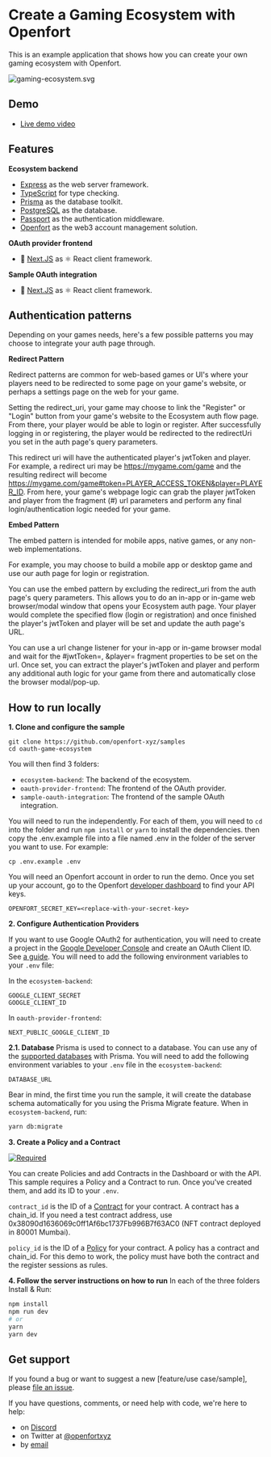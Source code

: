 # Create a Gaming Ecosystem with Openfort

This is an example application that shows how you can create your own gaming ecosystem with Openfort.

![gaming-ecosystem.svg](https://blog-cms.openfort.xyz/uploads/gaming_ecosystem_diagram_64758d2d96.svg)


## Demo
- [Live demo video]()




## Features

**Ecosystem backend**
- [Express](https://expressjs.com/) as the web server framework.
- [TypeScript](https://www.typescriptlang.org/) for type checking.
- [Prisma](https://www.prisma.io/) as the database toolkit.
- [PostgreSQL](https://www.postgresql.org/) as the database.
- [Passport](https://www.passportjs.org/) as the authentication middleware.
- [Openfort](https://www.openfort.xyz/) as the web3 account management solution.

**OAuth provider frontend**
- 🍨 [Next.JS](https://nextjs.org/) as ⚛️ React client framework.


**Sample OAuth integration**
- 🍨 [Next.JS](https://nextjs.org/) as ⚛️ React client framework.

## Authentication patterns

Depending on your games needs, here's a few possible patterns you may choose to integrate your auth page through.

**Redirect Pattern**

Redirect patterns are common for web-based games or UI's where your players need to be redirected to some page on your game's website, or perhaps a settings page on the web for your game.

Setting the redirect_uri, your game may choose to link the "Register" or "Login" button from your game's website to the Ecosystem auth flow page. From there, your player would be able to login or register. After successfully logging in or registering, the player would be redirected to the redirectUri you set in the auth page's query parameters.

This redirect uri will have the authenticated player's jwtToken and player. For example, a redirect uri may be https://mygame.com/game and the resulting redirect will become https://mygame.com/game#token=PLAYER_ACCESS_TOKEN&player=PLAYER_ID. From here, your game's webpage logic can grab the player jwtToken and player from the fragment (#) url parameters and perform any final login/authentication logic needed for your game.

**Embed Pattern**

The embed pattern is intended for mobile apps, native games, or any non-web implementations.

For example, you may choose to build a mobile app or desktop game and use our auth page for login or registration.

You can use the embed pattern by excluding the redirect_uri from the auth page's query parameters. This allows you to do an in-app or in-game web browser/modal window that opens your Ecosystem auth page. Your player would complete the specified flow (login or registration) and once finished the player's jwtToken and player will be set and update the auth page's URL.

You can use a url change listener for your in-app or in-game browser modal and wait for the #jwtToken=, &player= fragment properties to be set on the url. Once set, you can extract the player's jwtToken and player and perform any additional auth logic for your game from there and automatically close the browser modal/pop-up.

## How to run locally

**1. Clone and configure the sample**

```
git clone https://github.com/openfort-xyz/samples
cd oauth-game-ecosystem
```

You will then find 3 folders:
- `ecosystem-backend`: The backend of the ecosystem.
- `oauth-provider-frontend`: The frontend of the OAuth provider.
- `sample-oauth-integration`: The frontend of the sample OAuth integration.

You will need to run the independently.
For each of them, you will need to `cd` into the folder and run `npm install` or `yarn` to install the dependencies. then copy the .env.example file into a file named .env in the folder of the server you want to use. For example:

```
cp .env.example .env
```

You will need an Openfort account in order to run the demo. Once you set up your account, go to the Openfort [developer dashboard](https://dashboard.openfort.xyz/apikeys) to find your API keys.

```
OPENFORT_SECRET_KEY=<replace-with-your-secret-key>
```

**2. Configure Authentication Providers**

If you want to use Google OAuth2 for authentication, you will need to create a project in the [Google Developer Console](https://console.developers.google.com/) and create an OAuth Client ID. See [a guide](https://developers.google.com/workspace/guides/create-credentials). You will need to add the following environment variables to your `.env` file:

In the `ecosystem-backend`:
```
GOOGLE_CLIENT_SECRET
GOOGLE_CLIENT_ID
```

In `oauth-provider-frontend`:
```
NEXT_PUBLIC_GOOGLE_CLIENT_ID
```

**2.1. Database**
Prisma is used to connect to a database. You can use any of the [supported databases](https://www.prisma.io/docs/concepts/components/prisma-schema/datasources/supported-databases) with Prisma. You will need to add the following environment variables to your `.env` file in the `ecosystem-backend`:

```
DATABASE_URL
```

Bear in mind, the first time you run the sample, it will create the database schema automatically for you using the Prisma Migrate feature. When in `ecosystem-backend`, run:

```bash
yarn db:migrate
```

**3. Create a Policy and a Contract**

[![Required](https://img.shields.io/badge/REQUIRED-TRUE-ORANGE.svg)](https://shields.io/)

You can create Policies and add Contracts in the Dashboard or with the API. This sample requires a Policy and a Contract to run. Once you've created them, and add its ID to your `.env`.

`contract_id` is the ID of a [Contract](https://www.openfort.xyz/docs/api/contracts#create-a-contract) for your contract. A contract has a chain_id. 
If you need a test contract address, use 0x38090d1636069c0ff1Af6bc1737Fb996B7f63AC0 (NFT contract deployed in 80001 Mumbai).

`policy_id` is the ID of a [Policy](https://www.openfort.xyz/docs/api/policies#create-a-policy) for your contract. A policy has a contract and chain_id. For this demo to work, the policy must have both the contract and the register sessions as rules.


**4. Follow the server instructions on how to run**
In each of the three folders Install & Run:

```bash
npm install
npm run dev
# or
yarn
yarn dev
```


## Get support
If you found a bug or want to suggest a new [feature/use case/sample], please [file an issue](../../../issues).

If you have questions, comments, or need help with code, we're here to help:
- on [Discord](https://discord.com/invite/t7x7hwkJF4)
- on Twitter at [@openfortxyz](https://twitter.com/StripeDev)
- by [email](mailto:support+github@openfort.xyz)



